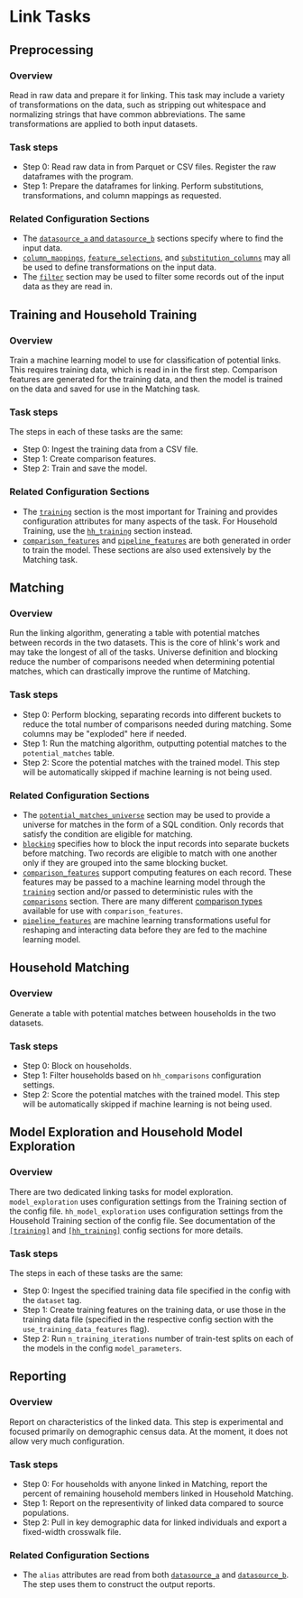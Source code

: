 # Link Tasks

## Preprocessing

### Overview

Read in raw data and prepare it for linking. This task may include a variety of
transformations on the data, such as stripping out whitespace and normalizing strings
that have common abbreviations. The same transformations are applied to both input
datasets.

### Task steps

* Step 0: Read raw data in from Parquet or CSV files. Register the raw dataframes with the program.
* Step 1: Prepare the dataframes for linking. Perform substitutions, transformations, and column mappings as requested.

### Related Configuration Sections

* The [`datasource_a` and `datasource_b`](config.html#data-sources) sections specify where to find the input data.
* [```column_mappings```](column_mapping_transforms.html#column-mapping-transforms),
[`feature_selections`](feature_selection_transforms.html#feature-selection-transforms),
and [`substitution_columns`](substitutions.html#substitutions) may all be used to define transformations on the input data.
* The [`filter`](config.html#filter) section may be used to filter some records out of the input data
as they are read in.

## Training and Household Training

### Overview

Train a machine learning model to use for classification of potential links. This
requires training data, which is read in in the first step. Comparison features
are generated for the training data, and then the model is trained on the data
and saved for use in the Matching task.

### Task steps

The steps in each of these tasks are the same:
* Step 0: Ingest the training data from a CSV file.
* Step 1: Create comparison features.
* Step 2: Train and save the model.

### Related Configuration Sections

* The [`training`](config.html#training-and-models) section is the most important
for Training and provides configuration attributes for many aspects of the task.
For Household Training, use the [`hh_training`](config.html#household-training-and-models)
section instead.
* [`comparison_features`](config.html#comparison-features) and
[`pipeline_features`](pipeline_features.html#pipeline-generated-features) are
both generated in order to train the model. These sections are also used extensively
by the Matching task.

## Matching

### Overview

Run the linking algorithm, generating a table with potential matches between records in the two datasets.
This is the core of hlink's work and may take the longest of all of the tasks. Universe
definition and blocking reduce the number of comparisons needed when
determining potential matches, which can drastically improve the runtime of Matching.

### Task steps

* Step 0: Perform blocking, separating records into different buckets to reduce the total number
of comparisons needed during matching. Some columns may be "exploded" here if needed.
* Step 1: Run the matching algorithm, outputting potential matches to the `potential_matches` table.
* Step 2: Score the potential matches with the trained model. This step will be automatically skipped if machine learning is not being used.

### Related Configuration Sections

* The [`potential_matches_universe`](config.html#potential-matches-universe) section may be used to
provide a universe for matches in the form of a SQL condition. Only records that satisfy the
condition are eligible for matching.
* [`blocking`](config.html#blocking) specifies how to block the input records into separate buckets
before matching. Two records are eligible to match with one another only if they
are grouped into the same blocking bucket.
* [`comparison_features`](config.html#comparison-features) support computing features
on each record. These features may be passed to a machine learning model through the
[`training`](config.html#training-and-models) section and/or passed to deterministic
rules with the [`comparisons`](config.html#comparisons) section. There are many
different [comparison types](comparison_types) available for use with
`comparison_features`.
* [`pipeline_features`](pipeline_features.html#pipeline-generated-features) are machine learning transformations
useful for reshaping and interacting data before they are fed to the machine learning
model.

## Household Matching

### Overview

Generate a table with potential matches between households in the two datasets.

### Task steps

* Step 0: Block on households.
* Step 1: Filter households based on `hh_comparisons` configuration settings.
* Step 2: Score the potential matches with the trained model. This step will be automatically skipped if machine learning is not being used.

## Model Exploration and Household Model Exploration

### Overview

There are two dedicated linking tasks for model exploration.  `model_exploration` uses configuration settings from the Training section of the config file.  `hh_model_exploration` uses configuration settings from the Household Training section of the config file. See documentation of the [`[training]`](config.html#training-and-models) and [`[hh_training]`](config.html#household-training-and-models) config sections for more details.

### Task steps
The steps in each of these tasks are the same:
 * Step 0: Ingest the specified training data file specified in the config with the  `dataset` tag.
 * Step 1: Create training features on the training data, or use those in the training data file (specified in the respective config section with the `use_training_data_features` flag).
 * Step 2: Run `n_training_iterations` number of train-test splits on each of the models in the config `model_parameters`.

## Reporting

### Overview

Report on characteristics of the linked data. This step is experimental and focused
primarily on demographic census data. At the moment, it does not allow very much
configuration.

### Task steps

* Step 0: For households with anyone linked in Matching, report the percent of remaining household members linked in Household Matching.
* Step 1: Report on the representivity of linked data compared to source populations.
* Step 2: Pull in key demographic data for linked individuals and export a fixed-width crosswalk file.

### Related Configuration Sections

* The `alias` attributes are read from both [`datasource_a`](config.html#data-sources) and [`datasource_b`](config.html#data-sources). The step uses them to construct the output reports.
